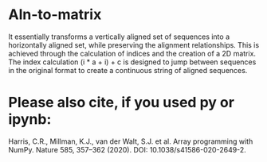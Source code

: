 # Aln-to-matrix
It essentially transforms a vertically aligned set of sequences into a horizontally aligned set, while preserving the alignment relationships. This is achieved through the calculation of indices and the creation of a 2D matrix. The index calculation (i * a + i) + c is designed to jump between sequences in the original format to create a continuous string of aligned sequences. 

# Please also cite, if you used py or ipynb:
Harris, C.R., Millman, K.J., van der Walt, S.J. et al. Array programming with NumPy. Nature 585, 357–362 (2020). DOI: 10.1038/s41586-020-2649-2.

